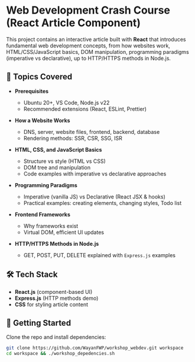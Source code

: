# Web Development Crash Course (React Article Component)

This project contains an interactive article built with **React** that introduces fundamental web development concepts, from how websites work, HTML/CSS/JavaScript basics, DOM manipulation, programming paradigms (imperative vs declarative), up to HTTP/HTTPS methods in Node.js.

## 📖 Topics Covered
- **Prerequisites**  
  - Ubuntu 20+, VS Code, Node.js v22  
  - Recommended extensions (React, ESLint, Prettier)  

- **How a Website Works**  
  - DNS, server, website files, frontend, backend, database  
  - Rendering methods: SSR, CSR, SSG, ISR  

- **HTML, CSS, and JavaScript Basics**  
  - Structure vs style (HTML vs CSS)  
  - DOM tree and manipulation  
  - Code examples with imperative vs declarative approaches  

- **Programming Paradigms**  
  - Imperative (vanilla JS) vs Declarative (React JSX & hooks)  
  - Practical examples: creating elements, changing styles, Todo list  

- **Frontend Frameworks**  
  - Why frameworks exist  
  - Virtual DOM, efficient UI updates  

- **HTTP/HTTPS Methods in Node.js**  
  - GET, POST, PUT, DELETE explained with `Express.js` examples  

## 🛠 Tech Stack
- **React.js** (component-based UI)  
- **Express.js** (HTTP methods demo)  
- **CSS** for styling article content  

## 🚀 Getting Started

Clone the repo and install dependencies:
```bash
git clone https://github.com/WayanFWP/workshop_webdev.git workspace
cd workspace && ./workshop_depedencies.sh
